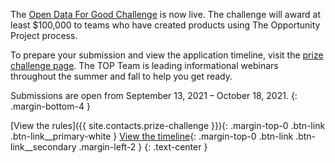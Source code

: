 

The [Open Data For Good Challenge](https://www.challenge.gov/challenge/open-data-for-good-grand-challenge/) is now live. The challenge will award at least $100,000 to teams who have created products using The Opportunity Project process.

To prepare your submission and view the application timeline, visit the [prize challenge page](/prize-challenge). The TOP Team is leading informational webinars throughout the summer and fall to help you get ready.

Submissions are open from September 13, 2021 – October 18, 2021.
{: .margin-bottom-4 }

[View the rules]({{ site.contacts.prize-challenge }}){: .margin-top-0 .btn-link .btn-link__primary-white }
[View the timeline](/prize-challenge){: .margin-top-0 .btn-link .btn-link__secondary .margin-left-2 }
{: .text-center }